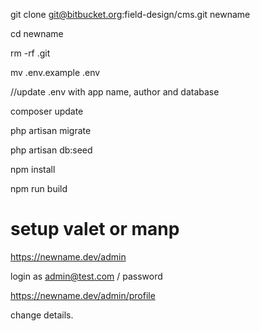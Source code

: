 git clone git@bitbucket.org:field-design/cms.git newname

cd newname

rm -rf .git

mv .env.example .env

//update .env with app name, author and database 

composer update

php artisan migrate

php artisan db:seed

npm install

npm run build



# setup valet or manp

https://newname.dev/admin

login as admin@test.com / password

https://newname.dev/admin/profile

change details.